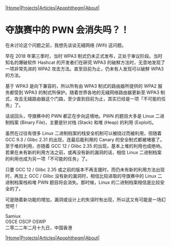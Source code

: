 |[Home](/README.md)|[Projects](/projects.md)|[Articles](/articles.md)|[Apophthegm](/apophthegm.md)|[About](/about.md)|

# 夺旗赛中的 PWN 会消失吗？！

在未讨论这个问题之前，我想先谈谈无綫网络 (Wifi) 这问题。

早在 2018 年第三季时，当时 WPA3 制式仍未正式发布，正处于审议阶段。当时知名的爆破软件 Hashcat 的开发者们在硏究 WPA3 的破觧方法时，无意地发现了一项非常先进的 WPA2 攻击方法。直至目前为止，仍未有人发现可以破觧 WPA3 的方法。

基于 WPA3 是向下兼容的，所以所有由 WPA3 制式的路由器所提供的 WPA2 服务都受到 WPA3 的制式所保护。随着世界各地的无綫网络路由器更新至 WPA3 制式，攻击无綫路由器这个门路，至少直到目前为止，其实已经是一项「不可能的任务」了。

话说回头，夺旗赛中的 PWN 都正在步向这境地。PWN 的题目大多是 Linux 二进制档案 (Binary File)，主要是针对栈 (Stack) 和堆 (Heap) 的利用 (Exploit)。

虽然在过往有很多 Linux 二进制档案的栈安全机制可以被绕过而被利用，但随着 GCC 9.3 / Glibc 2.31 的出现，连最后能利用的 Canary 的安全制式都被堵塞了。至于堆的利用，亦随着 GCC 12 / Glibc 2.35 的出现，基本上堆的利用也成绝响。若果在未有新的利用方法之前，或再没有新的漏洞的话，相信 Linux 二进制档案的利用也成为另一项「不可能的任务」了。

只要 GCC 12 / Glibc 2.35 或之前的版本不再支援时，而仍未有新的利用方法出现时，再加上 GCC / Glibc 没有新的漏洞时，相信比较进取的夺旗赛中的 Linux 二进制档案栈和堆 PWN 题目将会消失。那时候，Linux 的二进制档案相信是比较安全的了。

可是随着新功能的增加，漏洞或设计上的失误时有出现，所以这又有可能是一场幻觉吧！

Samiux   
OSCE  OSCP  OSWP   
二零二二年二月十九日，中国香港   

|[Home](/README.md)|[Projects](/projects.md)|[Articles](/articles.md)|[Apophthegm](/apophthegm.md)|[About](/about.md)|
